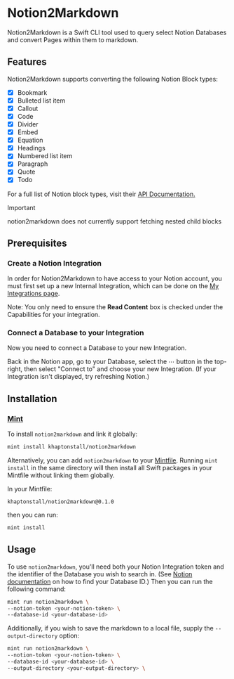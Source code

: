 # Notion2Markdown

Notion2Markdown is a Swift CLI tool used to query select Notion Databases and convert Pages within them to markdown.

## Features
Notion2Markdown supports converting the following Notion Block types:
- [x] Bookmark
- [x] Bulleted list item
- [x] Callout
- [x] Code
- [x] Divider
- [x] Embed
- [x] Equation 
- [x] Headings
- [x] Numbered list item
- [x] Paragraph
- [x] Quote
- [x] Todo

For a full list of Notion block types, visit their [API Documentation.](https://developers.notion.com/reference/block#block-type-objects)

> [!IMPORTANT]  
> notion2markdown does not currently support fetching nested child blocks

## Prerequisites

### Create a Notion Integration
In order for Notion2Markdown to have access to your Notion account, you must first set up a new Internal Integration, which can be done on the [My Integrations page](https://www.notion.so/my-integrations).

Note: You only need to ensure the **Read Content** box is checked under the Capabilities for your integration.

### Connect a Database to your Integration
Now you need to connect a Database to your new Integration.

Back in the Notion app, go to your Database, select the ⋯ button in the top-right, then select "Connect to" and choose your new Integration. (If your Integration isn't displayed, try refreshing Notion.)

## Installation

### [Mint](https://github.com/yonaskolb/mint)
To install `notion2markdown` and link it globally:
```bash
mint install khaptonstall/notion2markdown
```

Alternatively, you can add `notion2markdown` to your [Mintfile](https://github.com/yonaskolb/Mint#mintfile). Running `mint install` in the same directory will then install all Swift packages in your Mintfile without linking them globally.

In your Mintfile:
```
khaptonstall/notion2markdown@0.1.0
```

then you can run:
```bash
mint install
```

## Usage
To use `notion2markdown`, you'll need both your Notion Integration token and the identifier of the Database you wish to search in. (See [Notion documentation](https://developers.notion.com/reference/retrieve-a-database) on how to find your Database ID.) Then you can run the following command:
```bash
mint run notion2markdown \
--notion-token <your-notion-token> \
--database-id <your-database-id>
```

Additionally, if you wish to save the markdown to a local file, supply the `--output-directory` option:
```bash
mint run notion2markdown \
--notion-token <your-notion-token> \
--database-id <your-database-id> \
--output-directory <your-output-directory> \
```